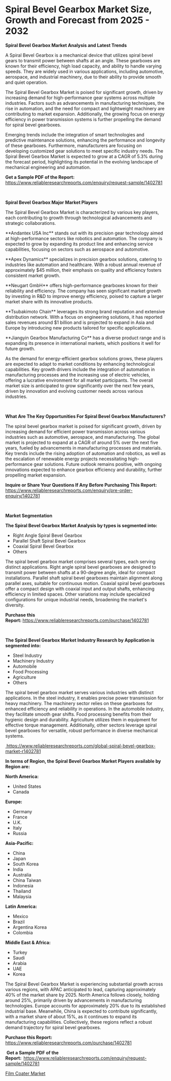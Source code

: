 <p><h1>Spiral Bevel Gearbox Market Size, Growth and Forecast from 2025 - 2032</h1></p><p><strong>Spiral Bevel Gearbox Market Analysis and Latest Trends</strong></p>
<p><p>A Spiral Bevel Gearbox is a mechanical device that utilizes spiral bevel gears to transmit power between shafts at an angle. These gearboxes are known for their efficiency, high load capacity, and ability to handle varying speeds. They are widely used in various applications, including automotive, aerospace, and industrial machinery, due to their ability to provide smooth and quiet operation.</p><p>The Spiral Bevel Gearbox Market is poised for significant growth, driven by increasing demand for high-performance gear systems across multiple industries. Factors such as advancements in manufacturing techniques, the rise in automation, and the need for compact and lightweight machinery are contributing to market expansion. Additionally, the growing focus on energy efficiency in power transmission systems is further propelling the demand for spiral bevel gearboxes.</p><p>Emerging trends include the integration of smart technologies and predictive maintenance solutions, enhancing the performance and longevity of these gearboxes. Furthermore, manufacturers are focusing on developing customized gear solutions to meet specific industry needs. The Spiral Bevel Gearbox Market is expected to grow at a CAGR of 5.3% during the forecast period, highlighting its potential in the evolving landscape of mechanical engineering and automation.</p></p>
<p><strong>Get a Sample PDF of the Report:&nbsp;</strong> <a href="https://www.reliableresearchreports.com/enquiry/request-sample/1402781?utm_campaign=3020&utm_medium=2&utm_source=Github&utm_content=ia&utm_term=28032025&utm_id=spiral-bevel-gearbox">https://www.reliableresearchreports.com/enquiry/request-sample/1402781</a></p>
<p>&nbsp;</p>
<p><strong>Spiral Bevel Gearbox Major Market Players</strong></p>
<p><p>The Spiral Bevel Gearbox Market is characterized by various key players, each contributing to growth through technological advancements and strategic collaborations. </p><p>**Andantex USA Inc** stands out with its precision gear technology aimed at high-performance sectors like robotics and automation. The company is expected to grow by expanding its product line and enhancing service capabilities, focusing on sectors such as aerospace and automotive.</p><p>**Apex Dynamics** specializes in precision gearbox solutions, catering to industries like automation and healthcare. With a robust annual revenue of approximately $45 million, their emphasis on quality and efficiency fosters consistent market growth.</p><p>**Neugart GmbH** offers high-performance gearboxes known for their reliability and efficiency. The company has seen significant market growth by investing in R&D to improve energy efficiency, poised to capture a larger market share with its innovative products.</p><p>**Tsubakimoto Chain** leverages its strong brand reputation and extensive distribution network. With a focus on engineering solutions, it has reported sales revenues around $1 billion and is projected to expand in Asia and Europe by introducing new products tailored for specific applications.</p><p>**Jiangyin Gearbox Manufacturing Co** has a diverse product range and is expanding its presence in international markets, which positions it well for future growth.</p><p>As the demand for energy-efficient gearbox solutions grows, these players are expected to adapt to market conditions by enhancing technological capabilities. Key growth drivers include the integration of automation in manufacturing processes and the increasing use of electric vehicles, offering a lucrative environment for all market participants. The overall market size is anticipated to grow significantly over the next few years, driven by innovation and evolving customer needs across various industries.</p></p>
<p>&nbsp;</p>
<p><strong>What Are The Key Opportunities For Spiral Bevel Gearbox Manufacturers?</strong></p>
<p><p>The spiral bevel gearbox market is poised for significant growth, driven by increasing demand for efficient power transmission across various industries such as automotive, aerospace, and manufacturing. The global market is projected to expand at a CAGR of around 5% over the next five years, fueled by advancements in manufacturing processes and materials. Key trends include the rising adoption of automation and robotics, as well as the escalation of renewable energy projects necessitating high-performance gear solutions. Future outlook remains positive, with ongoing innovations expected to enhance gearbox efficiency and durability, further propelling market expansion.</p></p>
<p><strong>Inquire or Share Your Questions If Any Before Purchasing This Report:</strong> <a href="https://www.reliableresearchreports.com/enquiry/pre-order-enquiry/1402781?utm_campaign=3020&utm_medium=2&utm_source=Github&utm_content=ia&utm_term=28032025&utm_id=spiral-bevel-gearbox">https://www.reliableresearchreports.com/enquiry/pre-order-enquiry/1402781</a></p>
<p>&nbsp;</p>
<p><strong>Market Segmentation</strong></p>
<p><strong>The Spiral Bevel Gearbox Market Analysis by types is segmented into:</strong></p>
<p><ul><li>Right Angle Spiral Bevel Gearbox</li><li>Parallel Shaft Spiral Bevel Gearbox</li><li>Coaxial Spiral Bevel Gearbox</li><li>Others</li></ul></p>
<p><p>The spiral bevel gearbox market comprises several types, each serving distinct applications. Right angle spiral bevel gearboxes are designed to transmit power between shafts at a 90-degree angle, ideal for compact installations. Parallel shaft spiral bevel gearboxes maintain alignment along parallel axes, suitable for continuous motion. Coaxial spiral bevel gearboxes offer a compact design with coaxial input and output shafts, enhancing efficiency in limited spaces. Other variations may include specialized configurations for unique industrial needs, broadening the market's diversity.</p></p>
<p><strong>Purchase this Report:&nbsp;</strong><a href="https://www.reliableresearchreports.com/purchase/1402781?utm_campaign=3020&utm_medium=2&utm_source=Github&utm_content=ia&utm_term=28032025&utm_id=spiral-bevel-gearbox">https://www.reliableresearchreports.com/purchase/1402781</a></p>
<p>&nbsp;</p>
<p><strong>The Spiral Bevel Gearbox Market Industry Research by Application is segmented into:</strong></p>
<p><ul><li>Steel Industry</li><li>Machinery Industry</li><li>Automobile</li><li>Food Processing</li><li>Agriculture</li><li>Others</li></ul></p>
<p><p>The spiral bevel gearbox market serves various industries with distinct applications. In the steel industry, it enables precise power transmission for heavy machinery. The machinery sector relies on these gearboxes for enhanced efficiency and reliability in operations. In the automobile industry, they facilitate smooth gear shifts. Food processing benefits from their hygienic design and durability. Agriculture utilizes them in equipment for effective torque management. Additionally, other sectors leverage spiral bevel gearboxes for versatile, robust performance in diverse mechanical systems.</p></p>
<p><a href="https://www.reliableresearchreports.com/global-spiral-bevel-gearbox-market-r1402781?utm_campaign=3020&utm_medium=2&utm_source=Github&utm_content=ia&utm_term=28032025&utm_id=spiral-bevel-gearbox">&nbsp;https://www.reliableresearchreports.com/global-spiral-bevel-gearbox-market-r1402781</a></p>
<p><strong>In terms of Region, the Spiral Bevel Gearbox Market Players available by Region are:</strong></p>
<p>
    <p> <strong> North America: </strong>
        <ul>
            <li>United States</li>
            <li>Canada</li>
        </ul>
        </p> 
    <p> <strong> Europe: </strong>
        <ul>
            <li>Germany</li>
            <li>France</li>
            <li>U.K.</li>
            <li>Italy</li>
            <li>Russia</li>
        </ul>
        </p> 
    <p> <strong> Asia-Pacific: </strong>
        <ul>
            <li>China</li>
            <li>Japan</li>
            <li>South Korea</li>
            <li>India</li>
            <li>Australia</li>
            <li>China Taiwan</li>
            <li>Indonesia</li>
            <li>Thailand</li>
            <li>Malaysia</li>
        </ul>
        </p> 
    <p> <strong> Latin America: </strong>
        <ul>
            <li>Mexico</li>
            <li>Brazil</li>
            <li>Argentina Korea</li>
            <li>Colombia</li>
        </ul>
        </p> 
    <p> <strong> Middle East & Africa: </strong>
        <ul>
            <li>Turkey</li>
            <li>Saudi</li>
            <li>Arabia</li>
            <li>UAE</li>
            <li>Korea</li>
        </ul>
    </p>
    </p>
<p><p>The Spiral Bevel Gearbox Market is experiencing substantial growth across various regions, with APAC anticipated to lead, capturing approximately 40% of the market share by 2025. North America follows closely, holding around 25%, primarily driven by advancements in manufacturing technologies. Europe accounts for approximately 20% due to its established industrial base. Meanwhile, China is expected to contribute significantly, with a market share of about 15%, as it continues to expand its manufacturing capabilities. Collectively, these regions reflect a robust demand trajectory for spiral bevel gearboxes.</p></p>
<p><strong>Purchase this Report: </strong><a href="https://www.reliableresearchreports.com/purchase/1402781?utm_campaign=3020&utm_medium=2&utm_source=Github&utm_content=ia&utm_term=28032025&utm_id=spiral-bevel-gearbox">https://www.reliableresearchreports.com/purchase/1402781</a></p>
<p>&nbsp;<strong>Get a Sample PDF of the Report:&nbsp;&nbsp;</strong><a href="https://www.reliableresearchreports.com/enquiry/request-sample/1402781?utm_campaign=3020&utm_medium=2&utm_source=Github&utm_content=ia&utm_term=28032025&utm_id=spiral-bevel-gearbox">https://www.reliableresearchreports.com/enquiry/request-sample/1402781</a></p>
<p><strong></strong></p>
<p><p><a href="https://github.com/zitanebeibit9/Market-Research-Report-List-1/blob/main/film-coater-market.md?utm_campaign=3020&utm_medium=2&utm_source=Github&utm_content=ia&utm_term=28032025&utm_id=spiral-bevel-gearbox">Film Coater Market</a></p></p>
